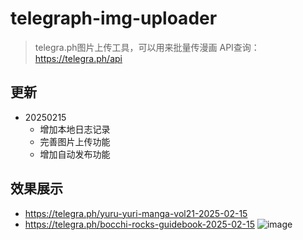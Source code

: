 # telegraph-img-uploader
> telegra.ph图片上传工具，可以用来批量传漫画
> API查询：https://telegra.ph/api

## 更新

- 20250215
  - 增加本地日志记录
  - 完善图片上传功能
  - 增加自动发布功能

## 效果展示
- https://telegra.ph/yuru-yuri-manga-vol21-2025-02-15
- https://telegra.ph/bocchi-rocks-guidebook-2025-02-15
![image](https://github.com/user-attachments/assets/f3d84362-6b95-4888-af95-6dd8ac4fa9bc)

